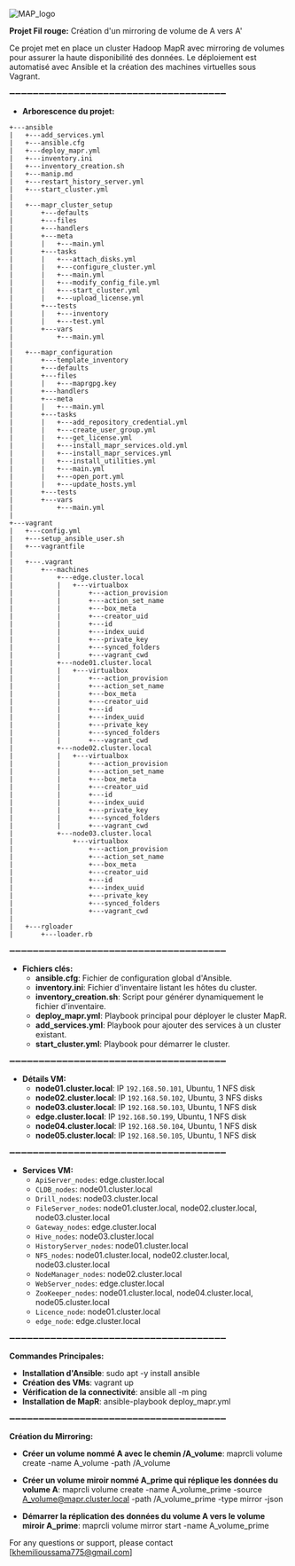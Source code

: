 ![MAP_logo](https://awsmp-logos.s3.amazonaws.com/802b0a25-877e-4b57-9007-a3fd284815a5/0d64f493222427748b7c21e0104763be.png)


**Projet Fil rouge:** Création d'un mirroring de volume de A vers A'

Ce projet met en place un cluster Hadoop MapR avec mirroring de volumes pour assurer la haute disponibilité des données. 
Le déploiement est automatisé avec Ansible et la création  des machines virtuelles sous Vagrant.


➖➖➖➖➖➖➖➖➖➖➖➖➖➖➖➖➖➖➖➖➖➖➖➖➖➖➖➖➖➖➖➖➖➖➖➖➖

- **Arborescence du projet:**

```
+---ansible
|   +---add_services.yml
|   +---ansible.cfg
|   +---deploy_mapr.yml
|   +---inventory.ini
|   +---inventory_creation.sh
|   +---manip.md
|   +---restart_history_server.yml
|   +---start_cluster.yml
|   
|   +---mapr_cluster_setup
|       +---defaults
|       +---files
|       +---handlers
|       +---meta
|       |   +---main.yml
|       +---tasks
|       |   +---attach_disks.yml
|       |   +---configure_cluster.yml
|       |   +---main.yml
|       |   +---modify_config_file.yml
|       |   +---start_cluster.yml
|       |   +---upload_license.yml
|       +---tests
|       |   +---inventory
|       |   +---test.yml
|       +---vars
|           +---main.yml
|   
|   +---mapr_configuration
|       +---template_inventory
|       +---defaults
|       +---files
|       |   +---maprgpg.key
|       +---handlers
|       +---meta
|       |   +---main.yml
|       +---tasks
|       |   +---add_repository_credential.yml
|       |   +---create_user_group.yml
|       |   +---get_license.yml
|       |   +---install_mapr_services.old.yml
|       |   +---install_mapr_services.yml
|       |   +---install_utilities.yml
|       |   +---main.yml
|       |   +---open_port.yml
|       |   +---update_hosts.yml
|       +---tests
|       +---vars
|           +---main.yml
|   
+---vagrant
|   +---config.yml
|   +---setup_ansible_user.sh
|   +---vagrantfile
|   
|   +---.vagrant
|       +---machines
|           +---edge.cluster.local
|           |   +---virtualbox
|           |       +---action_provision
|           |       +---action_set_name
|           |       +---box_meta
|           |       +---creator_uid
|           |       +---id
|           |       +---index_uuid
|           |       +---private_key
|           |       +---synced_folders
|           |       +---vagrant_cwd
|           +---node01.cluster.local
|           |   +---virtualbox
|           |       +---action_provision
|           |       +---action_set_name
|           |       +---box_meta
|           |       +---creator_uid
|           |       +---id
|           |       +---index_uuid
|           |       +---private_key
|           |       +---synced_folders
|           |       +---vagrant_cwd
|           +---node02.cluster.local
|           |   +---virtualbox
|           |       +---action_provision
|           |       +---action_set_name
|           |       +---box_meta
|           |       +---creator_uid
|           |       +---id
|           |       +---index_uuid
|           |       +---private_key
|           |       +---synced_folders
|           |       +---vagrant_cwd
|           +---node03.cluster.local
|               +---virtualbox
|                   +---action_provision
|                   +---action_set_name
|                   +---box_meta
|                   +---creator_uid
|                   +---id
|                   +---index_uuid
|                   +---private_key
|                   +---synced_folders
|                   +---vagrant_cwd
|       
|   +---rgloader
|       +---loader.rb
```


➖➖➖➖➖➖➖➖➖➖➖➖➖➖➖➖➖➖➖➖➖➖➖➖➖➖➖➖➖➖➖➖➖➖➖➖➖

- **Fichiers clés:**
    - **ansible.cfg**: Fichier de configuration global d'Ansible.
    - **inventory.ini**: Fichier d'inventaire listant les hôtes du cluster.
    - **inventory_creation.sh**: Script pour générer dynamiquement le fichier d'inventaire.
    - **deploy_mapr.yml**: Playbook principal pour déployer le cluster MapR.
    - **add_services.yml**: Playbook pour ajouter des services à un cluster existant.
    - **start_cluster.yml**: Playbook pour démarrer le cluster.

➖➖➖➖➖➖➖➖➖➖➖➖➖➖➖➖➖➖➖➖➖➖➖➖➖➖➖➖➖➖➖➖➖➖➖➖➖

- **Détails VM:**
  - **node01.cluster.local**: IP `192.168.50.101`, Ubuntu, 1 NFS disk
  - **node02.cluster.local**: IP `192.168.50.102`, Ubuntu, 3 NFS disks
  - **node03.cluster.local**: IP `192.168.50.103`, Ubuntu, 1 NFS disk
  - **edge.cluster.local**: IP `192.168.50.199`, Ubuntu, 1 NFS disk
  - **node04.cluster.local**: IP `192.168.50.104`, Ubuntu, 1 NFS disk
  - **node05.cluster.local**: IP `192.168.50.105`, Ubuntu, 1 NFS disk

➖➖➖➖➖➖➖➖➖➖➖➖➖➖➖➖➖➖➖➖➖➖➖➖➖➖➖➖➖➖➖➖➖➖➖➖➖

- **Services VM:**
  - `ApiServer_nodes`: edge.cluster.local
  - `CLDB_nodes`: node01.cluster.local
  - `Drill_nodes`: node03.cluster.local
  - `FileServer_nodes`: node01.cluster.local, node02.cluster.local, node03.cluster.local
  - `Gateway_nodes`: edge.cluster.local
  - `Hive_nodes`: node03.cluster.local
  - `HistoryServer_nodes`: node01.cluster.local
  - `NFS_nodes`: node01.cluster.local, node02.cluster.local, node03.cluster.local
  - `NodeManager_nodes`: node02.cluster.local
  - `WebServer_nodes`: edge.cluster.local
  - `ZooKeeper_nodes`: node01.cluster.local, node04.cluster.local, node05.cluster.local
  - `Licence_node`: node01.cluster.local
  - `edge_node`: edge.cluster.local  

➖➖➖➖➖➖➖➖➖➖➖➖➖➖➖➖➖➖➖➖➖➖➖➖➖➖➖➖➖➖➖➖➖➖➖➖➖

**Commandes Principales:**
  - **Installation d'Ansible**: sudo apt -y install ansible
  - **Création des VMs**: vagrant up
  - **Vérification de la connectivité**: ansible all -m ping
  - **Installation de MapR**: ansible-playbook deploy_mapr.yml

➖➖➖➖➖➖➖➖➖➖➖➖➖➖➖➖➖➖➖➖➖➖➖➖➖➖➖➖➖➖➖➖➖➖➖➖➖

**Création du Mirroring:**
  - **Créer un volume nommé A avec le chemin /A_volume**: maprcli volume create -name A_volume -path /A_volume

  - **Créer un volume miroir nommé A_prime qui réplique les données du volume A**: maprcli volume create -name A_volume_prime -source A_volume@mapr.cluster.local -path /A_volume_prime -type mirror -json

  - **Démarrer la réplication des données du volume A vers le volume miroir A_prime**: maprcli volume mirror start -name A_volume_prime

  
  



For any questions or support, please contact [khemilioussama775@gmail.com]